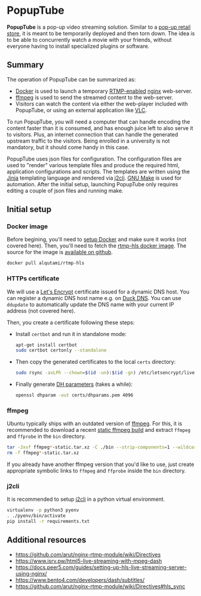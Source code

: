 # PopupTube

**PopupTube** is a pop-up video streaming solution.
Similar to a [pop-up retail store][popup-store], it is meant to be
temporarily deployed and then torn down.
The idea is to be able to concurrently watch a movie with your friends,
without everyone having to install specialized plugins or software.

## Summary

The operation of PopupTube can be summarized as:

- [Docker][docker] is used to launch a temporary
  [RTMP-enabled][nginx-rtmp] [nginx][nginx] web-server.
- [ffmpeg][ffmpeg] is used to send the streamed content to the web-server.
- Visitors can watch the content via either the web-player included
  with PopupTube, or using an external application like [VLC][vlc].

To run PopupTube, you will need a computer that can handle encoding the
content faster than it is consumed, and has enough juice left to also
serve it to visitors.
Plus, an internet connection that can handle the generated upstream
traffic to the visitors.
Being enrolled in a university is not mandatory, but it should
come handy in this case.

PopupTube uses json files for configuration.
The configuration files are used to "render" various template files
and produce the required html, application configurations and scripts.
The templates are written using the [Jinja][jinja] templating language
and rendered via [j2cli][j2cli].
[GNU Make][make] is used for automation. After the initial setup,
launching PopupTube only requires editing a couple of json files and
running make.

[docker]: https://docs.docker.com/get-docker/
[ffmpeg]: https://ffmpeg.org/
[j2cli]: https://github.com/m000/j2cli
[jinja]: https://jinja.palletsprojects.com/
[make]: https://www.gnu.org/software/make/
[nginx]: https://nginx.org/
[nginx-rtmp]: https://github.com/arut/nginx-rtmp-module/
[vlc]: https://www.videolan.org/vlc/

## Initial setup

### Docker image
Before begining, you'll need to [setup Docker][docker] and make sure
it works (not covered here).
Then, you'll need to fetch the [rtmp-hls docker image][dhub-img].
The source for the image is [available on github][github-img].

```bash
docker pull alqutami/rtmp-hls
```

[ffmpeg-dl]: https://johnvansickle.com/ffmpeg/
[dhub-img]: https://hub.docker.com/r/alqutami/rtmp-hls
[github-img]: https://github.com/TareqAlqutami/rtmp-hls-server

### HTTPs certificate
We will use a [Let's Encrypt][letsencrypt] certificate issued for
a dynamic DNS host. You can register a dynamic DNS host name e.g.
on [Duck DNS][duckdns]. You can use `ddupdate` to automatically
update the DNS name with your current IP address (not covered here).

Then, you create a certificate following these steps:

* Install `certbot` and run it in standalone mode:
  ```bash
  apt-get install certbot
  sudo certbot certonly --standalone
  ```
* Then copy the generated certificates to the local `certs` directory:
  ```bash
  sudo rsync -avLPh --chown=$(id -un):$(id -gn) /etc/letsencrypt/live/mydomain.duckdns.org/ ./nginx/certs/
  ```
* Finally generate [DH parameters][dh] (takes a while):
  ```bash
  openssl dhparam -out certs/dhparams.pem 4096
  ```

[letsencrypt]: https://letsencrypt.org/
[duckdns]: https://www.duckdns.org/
[dh]: https://security.stackexchange.com/questions/94390/whats-the-purpose-of-dh-parameters
[popup-store]: https://en.wikipedia.org/wiki/Pop-up_retail

### ffmpeg
Ubuntu typically ships with an outdated version of [ffmpeg][ffmpeg].
For this, it is recommended to download a recent
[static ffmpeg build][ffmpeg-dl] and extract `ffmpeg` and `ffprobe`
in the `bin` directory.

```bash
tar -Jxvf ffmpeg*-static.tar.xz -C ./bin --strip-components=1 --wildcards '*/ffmpeg' '*/ffprobe'
rm -f ffmpeg*-static.tar.xz
```

If you already have another ffmpeg version that you'd like to use,
just create appropriate symbolic links to `ffmpeg` and `ffprobe`
inside the `bin` directory.

### j2cli
It is recommended to setup [j2cli][j2cli] in a python virtual
environment.

```bash
virtualenv -p python3 pyenv
. ./pyenv/bin/activate
pip install -r requirements.txt
```





[ffmpeg-dl]: https://johnvansickle.com/ffmpeg/

## Additional resources
* https://github.com/arut/nginx-rtmp-module/wiki/Directives
* https://www.isrv.pw/html5-live-streaming-with-mpeg-dash
* https://docs.peer5.com/guides/setting-up-hls-live-streaming-server-using-nginx/
* https://www.bento4.com/developers/dash/subtitles/
* https://github.com/arut/nginx-rtmp-module/wiki/Directives#hls_sync

